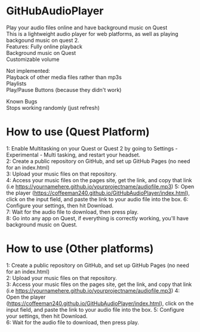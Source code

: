 # GitHubAudioPlayer
Play your audio files online and have background music on Quest   
This is a lightweight audio player for web platforms, as well as playing backgound music on quest 2.    
Features: 
Fully online playback   
Background music on Quest   
Customizable volume   

Not implemented:    
Playback of other media files rather than mp3s    
Playlists   
Play/Pause Buttons (because they didn't work)   

Known Bugs    
Stops working randomly (just refresh)   


# How to use (Quest Platform)

1: Enable Multitasking on your Quest or Quest 2 by going to Settings - Experimental - Multi tasking, and restart your headset.  
2: Create a public repository on GitHub, and set up GitHub Pages (no need for an index.html)  
3: Upload your music files on that repository.  
4: Access your music files on the pages site, get the link, and copy that link (i.e https://yournamehere.github.io/yourprojectname/audiofile.mp3) 
5: Open the player (https://coffeeman240.github.io/GitHubAudioPlayer/index.html), click on the input field, and paste the link to your audio file into the box. 
6: Configure your settings, then hit Download.  
7: Wait for the audio file to download, then press play.  
8: Go into any app on Quest, if everything is correctly working, you'll have background music on Quest. 


# How to use (Other platforms)

1: Create a public repository on GitHub, and set up GitHub Pages (no need for an index.html)  
2: Upload your music files on that repository.  
3: Access your music files on the pages site, get the link, and copy that link (i.e https://yournamehere.github.io/yourprojectname/audiofile.mp3) 
4: Open the player (https://coffeeman240.github.io/GitHubAudioPlayer/index.html), click on the input field, and paste the link to your audio file into the box. 
5: Configure your settings, then hit Download.  
6: Wait for the audio file to download, then press play.  

